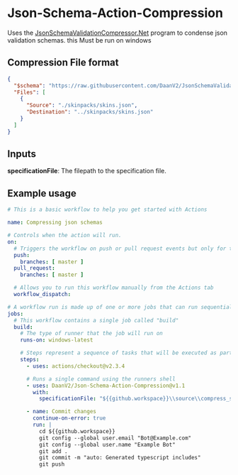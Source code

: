# Json-Schema-Action-Compression

Uses the [JsonSchemaValidationCompressor.Net](https://github.com/DaanV2/JsonSchemaValidationCompressor.Net) program to condense json validation schemas. this Must be run on windows

## Compression File format

```json
{
  "$schema": "https://raw.githubusercontent.com/DaanV2/JsonSchemaValidationCompressor.Net/master/Schema/Compression%20Schema.json",
  "Files": [
    {
      "Source": "./skinpacks/skins.json",
      "Destination": "../skinpacks/skins.json"
    }
  ]
}
```

## Inputs

**specificationFile**:
The filepath to the specification file.

## Example usage

```yml
# This is a basic workflow to help you get started with Actions

name: Compressing json schemas

# Controls when the action will run. 
on:
  # Triggers the workflow on push or pull request events but only for the master branch
  push:
    branches: [ master ]
  pull_request:
    branches: [ master ]

  # Allows you to run this workflow manually from the Actions tab
  workflow_dispatch:

# A workflow run is made up of one or more jobs that can run sequentially or in parallel
jobs:
  # This workflow contains a single job called "build"
  build:
    # The type of runner that the job will run on
    runs-on: windows-latest

    # Steps represent a sequence of tasks that will be executed as part of the job
    steps:
      - uses: actions/checkout@v2.3.4

      # Runs a single command using the runners shell
      - uses: DaanV2/Json-Schema-Action-Compression@v1.1
        with:
          specificationFile: "${{github.workspace}}\\source\\compress_specification.json"

      - name: Commit changes
        continue-on-error: true
        run: |
          cd ${{github.workspace}}
          git config --global user.email "Bot@Example.com"
          git config --global user.name "Example Bot"
          git add .
          git commit -m "auto: Generated typescript includes"
          git push
```
